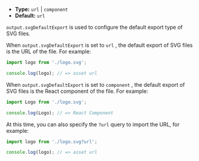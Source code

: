 - **Type:** `url` | `component`
- **Default:** `url`

`output.svgDefaultExport` is used to configure the default export type of SVG files.

When `output.svgDefaultExport` is set to `url` , the default export of SVG files is the URL of the file. For example:

```js
import logo from './logo.svg';

console.log(logo); // => asset url
```

When `output.svgDefaultExport` is set to `component` , the default export of SVG files is the React component of the file. For example:

```js
import Logo from './logo.svg';

console.log(Logo); // => React Component
```

At this time, you can also specify the `?url` query to import the URL, for example:

```js
import logo from './logo.svg?url';

console.log(logo); // => asset url
```
